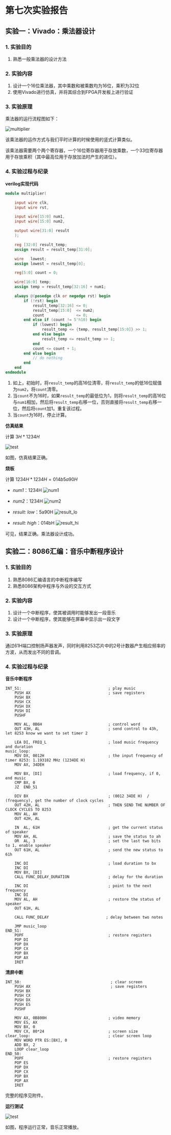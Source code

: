 # 第七次实验报告

## 实验一：Vivado：乘法器设计

### 1. 实验目的

1. 熟悉一般乘法器的设计方法

### 2. 实验内容

1. 设计一个16位乘法器，其中乘数和被乘数均为16位，乘积为32位
2. 使用Vivado进行仿真，并将其综合到FPGA开发板上进行验证

### 3. 实验原理
乘法器的运行流程图如下：

![multiplier](./Multiplier/img/multiplier.jpg)

该乘法器的运作方式与我们平时计算的时候使用的竖式计算类似。

该乘法器需要两个两个寄存器，一个16位寄存器用于存放乘数，一个33位寄存器用于存放乘积（其中最高位用于存放加法时产生的进位）。

### 4. 实验过程与纪录

**verilog实现代码**

```verilog
module multiplier(

    input wire clk,
    input wire rst,

    input wire[15:0] num1,
    input wire[15:0] num2,

    output wire[31:0] result
    );

    reg [32:0] result_temp;
    assign result = result_temp[31:0];

    wire   lowest; 
    assign lowest = result_temp[0];

    reg[5:0] count = 0;

    wire[16:0] temp;
    assign temp = result_temp[32:16] + num1;

    always @(posedge clk or negedge rst) begin
        if (!rst) begin
            result_temp[32:16] <= 0;
            result_temp[15:0]  <= num2;
            count              <= 0;
        end else if (count != 5'h10) begin
            if (lowest) begin
                result_temp <= {temp, result_temp[15:0]} >> 1;
            end else begin
                result_temp <= result_temp >> 1;
            end
            count <= count + 1;
        end else begin
            // do nothing
        end
    end
endmodule
```

1. 如上，初始时，将`result_temp`的高16位清零，将`result_temp`的低16位赋值为`num2`，将`count`清零。
2. 当`count`不为16时，如果`result_temp`的最低位为1，则将`result_temp`的高16位与`num1`相加，然后将`result_temp`右移一位，否则直接将`result_temp`右移一位，然后将`count`加1。重复该过程。
3. 当`count`为16时，停止计算。


**仿真结果**

计算 $3H * 1234H$

![test](./Multiplier/img/test.png)

如图，仿真结果正确。

**烧板**

计算 $1234H * 1234H = 014b 5a90H$

- *num1*：1234H
![num1](./Multiplier/img/num1.jpg)

- *num2*：1234H
![num2](./Multiplier/img/num2.jpg)

- *result: low*：5a90H
![result_lo](./Multiplier/img/result_lo.jpg)

- *result: high*：014bH
![result_hi](./Multiplier/img/result_hi.jpg)

可见，结果正确。乘法器设计成功。


## 实验二：8086汇编：音乐中断程序设计

### 1. 实验目的

1. 熟悉8086汇编语言的中断程序编写
2. 熟悉8086架构中程序与外设的交互方式

### 2. 实验内容

1. 设计一个中断程序，使其被调用时能够发出一段音乐
2. 设计一个中断程序，使其能够在屏幕中显示出一段文字

### 3. 实验原理

通过61H端口控制扬声器发声，同时利用8253芯片中的2号计数器产生相应频率的方波，从而发出不同的音调。

### 4. 实验过程与纪录

**音乐中断程序**

```assembly
INT_51:                                      ; play music
    PUSH AX                                  ; save registers
    PUSH BX
    PUSH CX
    PUSH DX
    PUSH DI
    PUSHF

    MOV AL, 0B6H                             ; control word
    OUT 43H, AL                              ; send control to 43h, let 8253 know we want to set timer 2

    LEA DI, FREQ_L                           ; load music frequency and duration
music_loop:
    MOV DX, 0012H                            ; the input frequency of timer 8253: 1.193182 MHz (1234DE H)
    MOV AX, 34DEH

    MOV BX, [DI]                             ; load frequency, if 0, end music
    CMP BX, 0
    JZ  END_51

    DIV BX                                   ; (0012 34DE H)  / (frequency), get the number of clock cycles
    OUT 42H, AL                              ; THEN SEND THE NUMBER OF CLOCK CYCLES TO 8253
    MOV AL, AH
    OUT 42H, AL

    IN  AL, 61H                              ; get the current status of speaker
    MOV AH, AL                               ; save the status to ah
    OR  AL, 3                                ; set the last two bits to 1, enable speaker
    OUT 61H, AL                              ; send the new status to 61h

    INC DI                                   ; load duration to bx
    INC DI
    MOV BX, [DI]
    CALL FUNC_DELAY_DURATION                 ; delay for the duration

    INC DI                                   ; point to the next frequency
    INC DI
    MOV AL, AH                               ; restore the status of speaker
    OUT 61H, AL

    CALL FUNC_DELAY                         ; delay between two notes

    JMP music_loop
END_51:
    POPF                                     ; restore registers
    POP DI
    POP DX
    POP CX
    POP BX
    POP AX
    IRET
```

**清屏中断**

```assembly
INT_50:                                       ; clear screen
    PUSH AX                                   ; save registers
    PUSH BX
    PUSH CX
    PUSH DX
    PUSH ES
    PUSHF

    MOV AX, 0B800H                           ; video memory
    MOV ES, AX
    MOV BX, 0
    MOV CX, 80*24                            ; screen size
clear_loop:                                  ; clear screen loop
    MOV WORD PTR ES:[BX], 0
    ADD BX, 2
    LOOP clear_loop 
END_50:
    POPF                                     ; restore registers
    POP ES
    POP DX
    POP CX
    POP BX
    POP AX
    IRET
```

完整的程序见附件。

**运行测试**

![test](./Music/img/test.png)

如图，程序运行正常，音乐正常播放。
